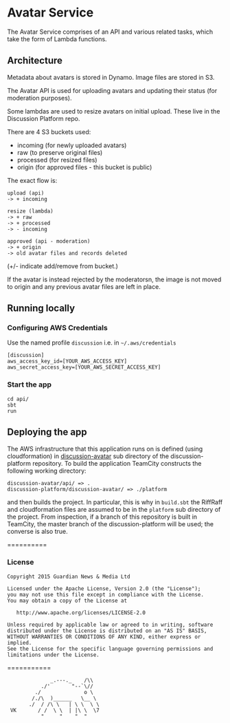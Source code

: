 # Avatar Service

The Avatar Service comprises of an API and various related tasks,
which take the form of Lambda functions.

## Architecture

Metadata about avatars is stored in Dynamo. Image files are stored in
S3.

The Avatar API is used for uploading avatars and updating their status
(for moderation purposes).

Some lambdas are used to resize avatars on initial upload. These live
in the Discussion Platform repo.

There are 4 S3 buckets used:

* incoming (for newly uploaded avatars)
* raw (to preserve original files)
* processed (for resized files)
* origin (for approved files - this bucket is public)

The exact flow is:

    upload (api)
    -> + incoming

    resize (lambda)
    -> + raw
    -> + processed
    -> - incoming

    approved (api - moderation)
    -> + origin
    -> old avatar files and records deleted

(+/- indicate add/remove from bucket.)

If the avatar is instead rejected by the moderatorsn, the image is not
moved to origin and any previous avatar files are left in place.

## Running locally

### Configuring AWS Credentials
Use the named profile `discussion` i.e. in `~/.aws/credentials`

```
[discussion]
aws_access_key_id=[YOUR_AWS_ACCESS_KEY]
aws_secret_access_key=[YOUR_AWS_SECRET_ACCESS_KEY]
```

### Start the app
```
cd api/
sbt
run
```

## Deploying the app

The AWS infrastructure that this application runs on is defined (using cloudformation) in 
[discussion-avatar](https://github.com/guardian/discussion-platform/tree/master/discussion-avatar) sub directory of the
discussion-platform repository. To build the application TeamCity constructs the following working directory:
```
discussion-avatar/api/ => .
discussion-platform/discussion-avatar/ => ./platform
```
and then builds the project. In particular, this is why in `build.sbt` the RiffRaff and cloudformation files are
assumed to be in the `platform` sub directory of the project. From inspection, if a branch of this repository is built in TeamCity, the master branch of the discussion-platform
will be used; the converse is also true.

==========
### License
```
Copyright 2015 Guardian News & Media Ltd

Licensed under the Apache License, Version 2.0 (the "License");
you may not use this file except in compliance with the License.
You may obtain a copy of the License at

   http://www.apache.org/licenses/LICENSE-2.0

Unless required by applicable law or agreed to in writing, software
distributed under the License is distributed on an "AS IS" BASIS,
WITHOUT WARRANTIES OR CONDITIONS OF ANY KIND, either express or implied.
See the License for the specific language governing permissions and
limitations under the License.
```
===========
```
              _.---._    /\\
           ./'       "--`\//
         ./              o \
        /./\  )______   \__ \
       ./  / /\ \   | \ \  \ \
 VK       / /  \ \  | |\ \  \7
           "     "    "  "
```
